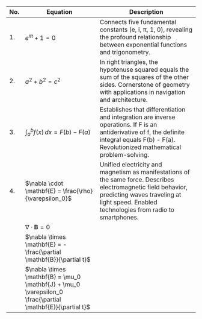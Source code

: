 | No. | Equation                                      | Description                                                                 |
|-----|----------------------------------------------|-----------------------------------------------------------------------------|
| 1.  | $e^{i\pi} + 1 = 0$                           | Connects five fundamental constants (e, i, π, 1, 0), revealing the profound relationship between exponential functions and trigonometry. |
| 2.  | $a^2 + b^2 = c^2$                             | In right triangles, the hypotenuse squared equals the sum of the squares of the other sides. Cornerstone of geometry with applications in navigation and architecture. |
| 3.  | $\int_a^b f(x) \, dx = F(b) - F(a)$          | Establishes that differentiation and integration are inverse operations. If F is an antiderivative of f, the definite integral equals F(b) - F(a). Revolutionized mathematical problem-solving. |
| 4.  | $\nabla \cdot \mathbf{E} = \frac{\rho}{\varepsilon_0}$ | Unified electricity and magnetism as manifestations of the same force. Describes electromagnetic field behavior, predicting waves traveling at light speed. Enabled technologies from radio to smartphones. |
|     | $\nabla \cdot \mathbf{B} = 0$               |                                                                             |
|     | $\nabla \times \mathbf{E} = -\frac{\partial \mathbf{B}}{\partial t}$ |                                                                             |
|     | $\nabla \times \mathbf{B} = \mu_0 \mathbf{J} + \mu_0 \varepsilon_0 \frac{\partial \mathbf{E}}{\partial t}$ |                                                                             |